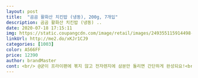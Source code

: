 ```yaml
---
layout: post 
title:  "곰곰 활화산 치킨밥 (냉동), 200g, 7개입" 
description: 곰곰 활화산 치킨밥 (냉동) ..
date: 2020-07-18 17:15:11 
img: https://static.coupangcdn.com/image/retail/images/249355115914498-bbe4bdda-6bba-4e07-9f78-c5a791d7bc42.jpg 
linkUrl: http://me2.do/xKJr1CJ9 
categories: [1003] 
color: A566FF 
price: 12390 
author: brandMaster 
cont: <br/> @굳이 프라이팬에 볶지 않고 전자렌지에 삼분만 돌리면 간단하게 완성되요!<br/>@생각보다 많이 매콤하지 않고 딱 맛있게 먹을 수 있는 맵기에요!<br/>@조리하기가 너무 간편해서 뭐 해먹기 귀찮을 때 든든한 한끼를 먹을 수 있어요!<br/>@치킨이 많이 들어있어 먹을때 식감도 좋고 영양도 챙길 수 있어 좋아요!<br/>@한끼 먹기에 딱 적당한 양이고 기분좋게 배부르게 먹을 수 있는 양이에요!<br/>가격대비 너무 좋으네요<br/>그래도 감칠맛나고요<br/>기존에 곰곰라인의 갈비맛치킨밥을 먹어본적이있는데 이번에 먹어본 활화산 치킨밥은 또다른 매력이있는 치킨밥이에요ㅎ<br/>다만 매운 맛 기대하고 샀는데 별로 안매워요 ㅋㅋ<br/>닭고기가 많지는 않아서 ㅋㅋ 아껴먹어야해요<br/>닭고기도 중간중간 씹히고 간도 잘 되어있어요<br/>들어간  소스류가 아예달라서 신선하게 느껴졌고, 야채도 많이들어있어 식감도 너무좋아요❤<br/>뭔가 계란후라이 하나 해서 올리면 훨 더 좋을거같은 느낌?<br/>밖에서 저녘먹기 곤란한 요즘 집에서 자주 시켜먹거나하게 되는데, 비용도 만만치않고ㅠ 그러다보니 간편든든하게 먹을수잇는걸 해먹기도 쉽지않죠ㅠㅠ<br/>생각보다 괜찮아요!!<br/> 
---
```

 